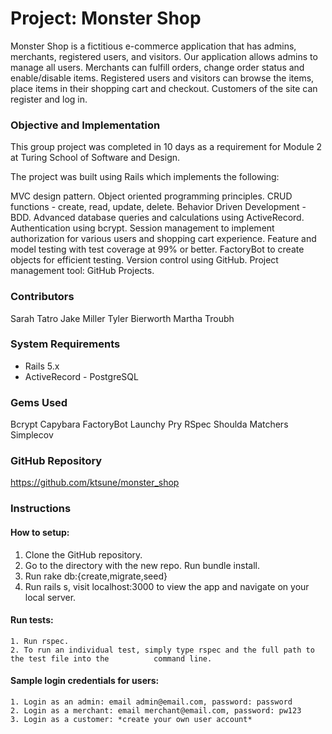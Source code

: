 # Project: Monster Shop

Monster Shop is a fictitious e-commerce application that has admins, merchants, registered users, and visitors. Our application allows admins to manage all users. Merchants can fulfill orders, change order status and enable/disable items. Registered users and visitors can browse the items, place items in their shopping cart and checkout. Customers of the site can register and log in.

### Objective and Implementation 
This group project was completed in 10 days as a requirement for Module 2 at Turing School of Software and Design.

The project was built using Rails which implements the following:

MVC design pattern.
Object oriented programming principles.
CRUD functions - create, read, update, delete.
Behavior Driven Development - BDD.
Advanced database queries and calculations using ActiveRecord.
Authentication using bcrypt.
Session management to implement authorization for various users and shopping cart experience.
Feature and model testing with test coverage at 99% or better.
FactoryBot to create objects for efficient testing.
Version control using GitHub.
Project management tool: GitHub Projects.

### Contributors
Sarah Tatro
Jake Miller 
Tyler Bierworth 
Martha Troubh

### System Requirements
- Rails 5.x
- ActiveRecord - PostgreSQL

### Gems Used
Bcrypt
Capybara
FactoryBot
Launchy
Pry
RSpec
Shoulda Matchers
Simplecov

### GitHub Repository
https://github.com/ktsune/monster_shop

### Instructions
#### How to setup:
  1. Clone the GitHub repository.
  2. Go to the directory with the new repo.  Run bundle install.
  3. Run rake db:{create,migrate,seed}
  4. Run rails s, visit localhost:3000 to view the app and navigate on your local server.
#### Run tests:
    1. Run rspec.
    2. To run an individual test, simply type rspec and the full path to the test file into the          command line.
#### Sample login credentials for users:
    1. Login as an admin: email admin@email.com, password: password
    2. Login as a merchant: email merchant@email.com, password: pw123
    3. Login as a customer: *create your own user account*
